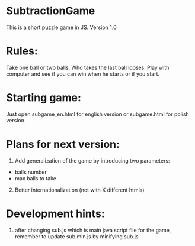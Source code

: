 # SubtractionGame
This is a short puzzle game in JS.
Version 1.0

Rules:
========
Take one ball or two balls. Who takes the last ball looses.
Play with computer and see if you can win when he starts or if you start.

Starting game:
===============
Just open subgame_en.html for english version or
subgame.html for polish version.

Plans for next version:
=======================
1. Add generalization of the game by introducing two parameters:
  - balls number
  - max balls to take
2. Better internationalization (not with X different htmls)

Development hints:
===================
1. after changing sub.js which is main java script file for the game, remember to update sub.min.js
  by minifying sub.js
